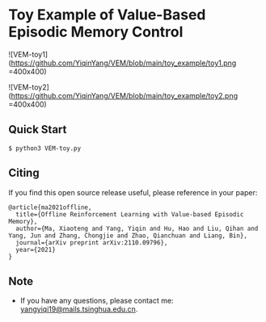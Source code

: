 # Toy Example of Value-Based Episodic Memory Control

![VEM-toy1](https://github.com/YiqinYang/VEM/blob/main/toy_example/toy1.png =400x400)

![VEM-toy2](https://github.com/YiqinYang/VEM/blob/main/toy_example/toy2.png =400x400)

## Quick Start

```shell
$ python3 VEM-toy.py
```

## Citing
If you find this open source release useful, please reference in your paper:
```
@article{ma2021offline,
  title={Offline Reinforcement Learning with Value-based Episodic Memory},
  author={Ma, Xiaoteng and Yang, Yiqin and Hu, Hao and Liu, Qihan and Yang, Jun and Zhang, Chongjie and Zhao, Qianchuan and Liang, Bin},
  journal={arXiv preprint arXiv:2110.09796},
  year={2021}
}
```

## Note
+ If you have any questions, please contact me: yangyiqi19@mails.tsinghua.edu.cn. 
